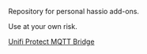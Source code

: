 Repository for personal hassio add-ons.

Use at your own risk.

[Unifi Protect MQTT Bridge](unifi-protect-mqtt/)